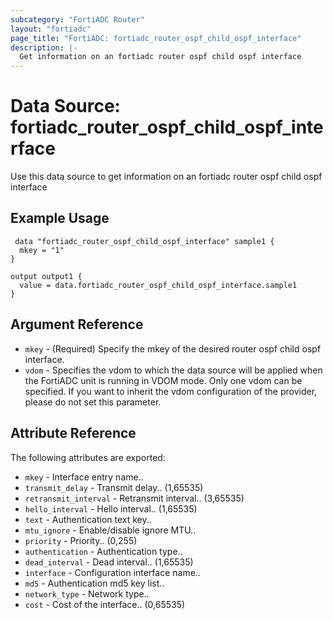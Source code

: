 ```yaml
---
subcategory: "FortiADC Router"
layout: "fortiadc"
page_title: "FortiADC: fortiadc_router_ospf_child_ospf_interface"
description: |-
  Get information on an fortiadc router ospf child ospf interface
---
```


# Data Source: fortiadc_router_ospf_child_ospf_interface
Use this data source to get information on an fortiadc router ospf child ospf interface

## Example Usage

```hcl
 data "fortiadc_router_ospf_child_ospf_interface" sample1 {
  mkey = "1"
}

output output1 {
  value = data.fortiadc_router_ospf_child_ospf_interface.sample1
}
```

## Argument Reference
* `mkey` - (Required) Specify the mkey of the desired  router ospf child ospf interface.
* `vdom` - Specifies the vdom to which the data source will be applied when the FortiADC unit is running in VDOM mode. Only one vdom can be specified. If you want to inherit the vdom configuration of the provider, please do not set this parameter.


## Attribute Reference

The following attributes are exported:

* `mkey` - Interface entry name..
* `transmit_delay` - Transmit delay.. (1,65535)
* `retransmit_interval` - Retransmit interval.. (3,65535)
* `hello_interval` - Hello interval.. (1,65535)
* `text` - Authentication text key.. 
* `mtu_ignore` - Enable/disable ignore MTU.. 
* `priority` - Priority.. (0,255)
* `authentication` - Authentication type.. 
* `dead_interval` - Dead interval.. (1,65535)
* `interface` - Configuration interface name.. 
* `md5` - Authentication md5 key list.. 
* `network_type` - Network type.. 
* `cost` - Cost of the interface.. (0,65535)

